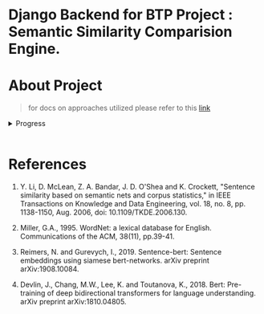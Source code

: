 # Django Backend for BTP Project : Semantic Similarity Comparision Engine.

# About Project

> for docs on approaches utilized please refer to this [link](./similarity_backend/user_component/comparision_engine/s7m1.md)

<details>

<summary> Progress </summary>

- Front End
    - [x]  Home Page
    - [x]  Authentication
        - [x]  Single User
        - [ ]  Organization
    - [ ]  Comparison page ( For both Org and Individuals )
        - [ ]  Multiple sentence A and Multiple Sentence B ( Comparison )
            - [ ]  Inserting One by One
            - [ ]  Inserting with file upload in specific format
    - [ ]  Company registration page
        - [ ]  Upload file
    - [ ]  API Help Page


- Back End
    - [x]  DB
        - [x]  DB Models
        - [x]  DB Layer
    - [ ]  REST API layer
        - [ ]  For Interaction with front-end
        - [x]  For Interaction with other world
    - [ ]  Comparison Engine Integration
----
- Comparison Engine
    - [x]  Corpus Based Algorithm - Embedding generator
    - [x]  Sent-Sim Algorithm - Embedding generator
    - [x]  Comparison Methods
        - [x]  One to One
        - [x]  One to Many
        - [x]  Many to Many
----
- Jupyter Notebook
    - [ ] Make Notebook showing tests and results
    - [ ] Download customer support sample files
    - [ ] Try using Quora trained Sent-BERT, better question comparision

</details>

<br /> 

# References

1. Y. Li, D. McLean, Z. A. Bandar, J. D. O'Shea and K. Crockett, "Sentence similarity based on semantic nets and corpus statistics," in IEEE Transactions on Knowledge and Data Engineering, vol. 18, no. 8, pp. 1138-1150, Aug. 2006, doi: 10.1109/TKDE.2006.130.

2. Miller, G.A., 1995. WordNet: a lexical database for English. Communications of the ACM, 38(11), pp.39-41.

3. Reimers, N. and Gurevych, I., 2019. Sentence-bert: Sentence embeddings using siamese bert-networks. arXiv preprint arXiv:1908.10084.

4. Devlin, J., Chang, M.W., Lee, K. and Toutanova, K., 2018. Bert: Pre-training of deep bidirectional transformers for language understanding. arXiv preprint arXiv:1810.04805.








